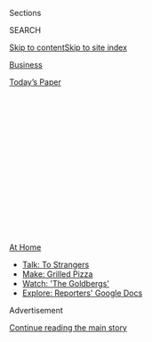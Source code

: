 <div id="app">

<div>

<div>

<div>

<div class="NYTAppHideMasthead css-1q2w90k e1suatyy0">

<div class="section css-ui9rw0 e1suatyy2">

<div class="css-eph4ug er09x8g0">

<div class="css-6n7j50">

</div>

<span class="css-1dv1kvn">Sections</span>

<div class="css-10488qs">

<span class="css-1dv1kvn">SEARCH</span>

</div>

[Skip to content](#site-content)[Skip to site
index](#site-index)

</div>

<div id="masthead-section-label" class="css-1wr3we4 eaxe0e00">

[Business](https://www.nytimes3xbfgragh.onion/section/business)

</div>

<div class="css-10698na e1huz5gh0">

</div>

</div>

<div id="masthead-bar-one" class="section hasLinks css-15hmgas e1csuq9d3">

<div class="css-uqyvli e1csuq9d0">

</div>

<div class="css-1uqjmks e1csuq9d1">

</div>

<div class="css-9e9ivx">

[](https://myaccount.nytimes3xbfgragh.onion/auth/login?response_type=cookie&client_id=vi)

</div>

<div class="css-1bvtpon e1csuq9d2">

[Today’s
Paper](https://www.nytimes3xbfgragh.onion/section/todayspaper)

</div>

</div>

</div>

</div>

<div data-aria-hidden="false">

<div id="site-content" data-role="main">

<div>

<div class="css-1aor85t" style="opacity:0.000000001;z-index:-1;visibility:hidden">

<div class="css-1hqnpie">

<div class="css-epjblv">

<span class="css-17xtcya">[Business](/section/business)</span><span class="css-x15j1o">|</span><span class="css-fwqvlz">‘Closing
Isn’t Even an Option’: With No Events, Caterers Rush to
Adjust</span>

</div>

<div class="css-k008qs">

<div class="css-1iwv8en">

<span class="css-18z7m18"></span>

<div>

</div>

</div>

<span class="css-1n6z4y">https://nyti.ms/2XqueRe</span>

<div class="css-1705lsu">

<div class="css-4xjgmj">

<div class="css-4skfbu" data-role="toolbar" data-aria-label="Social Media Share buttons, Save button, and Comments Panel with current comment count" data-testid="share-tools">

  - 
  - 
  - 
  - 
    
    <div class="css-6n7j50">
    
    </div>

  - 
  - 

</div>

</div>

</div>

</div>

</div>

</div>

<div id="NYT_TOP_BANNER_REGION" class="css-13pd83m">

<div>

<div id="maps-athome-menu" class="section interactive-content interactive-size-medium css-1edisqu">

<div class="css-17ih8de interactive-body">

<div class="at-home-nav__innerContainer">

<div class="at-home-nav__title">

[At
Home](https://www.nytimes3xbfgragh.onion/spotlight/at-home?action=click&pgtype=Article&state=default&region=TOP_BANNER&context=at_home_menu)

</div>

  - [Talk: To
    Strangers](https://www.nytimes3xbfgragh.onion/2020/08/03/well/family/the-benefits-of-talking-to-strangers.html?action=click&pgtype=Article&state=default&region=TOP_BANNER&context=at_home_menu)
  - [Make: Grilled
    Pizza](https://www.nytimes3xbfgragh.onion/2020/08/01/at-home/coronavirus-make-pizza-on-a-grill.html?action=click&pgtype=Article&state=default&region=TOP_BANNER&context=at_home_menu)
  - [Watch: 'The
    Goldbergs'](https://www.nytimes3xbfgragh.onion/2020/07/31/arts/television/goldbergs-abc-stream.html?action=click&pgtype=Article&state=default&region=TOP_BANNER&context=at_home_menu)
  - [Explore: Reporters' Google
    Docs](https://www.nytimes3xbfgragh.onion/interactive/2020/at-home/even-more-reporters-editors-diaries-lists-recommendations.html?action=click&pgtype=Article&state=default&region=TOP_BANNER&context=at_home_menu)

</div>

</div>

</div>

</div>

</div>

<div id="top-wrapper" class="css-1sy8kpn">

<div id="top-slug" class="css-l9onyx">

Advertisement

</div>

[Continue reading the main
story](#after-top)

<div class="ad top-wrapper" style="text-align:center;height:100%;display:block;min-height:250px">

<div id="top" class="place-ad" data-position="top" data-size-key="top">

</div>

</div>

<div id="after-top">

</div>

</div>

<div>

<div id="sponsor-wrapper" class="css-1hyfx7x">

<div id="sponsor-slug" class="css-19vbshk">

Supported by

</div>

[Continue reading the main
story](#after-sponsor)

<div id="sponsor" class="ad sponsor-wrapper" style="text-align:center;height:100%;display:block">

</div>

<div id="after-sponsor">

</div>

</div>

<div class="css-186x18t">

</div>

<div class="css-ls6wgr ehdk2mb0">

# ‘Closing Isn’t Even an Option’: With No Events, Caterers Rush to Adjust

</div>

The pandemic has devastated the industry. But some entrepreneurs are
finding creative ways to keep their businesses afloat.

<div class="css-79elbk" data-testid="photoviewer-wrapper">

<div class="css-z3e15g" data-testid="photoviewer-wrapper-hidden">

</div>

<div class="css-1a48zt4 ehw59r15" data-testid="photoviewer-children">

![<span class="css-16f3y1r e13ogyst0" data-aria-hidden="true">When
cancellations rolled into her catering business, Holly Sheppard moved to
upstate New York and is honing her barbecue skills. “I’m going to make
it through all of this,” she
said.</span><span class="css-cnj6d5 e1z0qqy90" itemprop="copyrightHolder"><span class="css-1ly73wi e1tej78p0">Credit...</span><span><span>Amr
Alfiky/The New York
Times</span></span></span>](https://static01.graylady3jvrrxbe.onion/images/2020/07/31/business/28virus-caterers-sub1/merlin_174904206_96c765ea-75dd-4f9c-bd6f-7ad40ea3e112-articleLarge.jpg?quality=75&auto=webp&disable=upscale)

</div>

</div>

<div class="css-18e8msd">

<div class="css-vp77d3 epjyd6m0">

<div class="css-1baulvz">

By [<span class="css-1baulvz last-byline" itemprop="name">Julie
Creswell</span>](https://www.nytimes3xbfgragh.onion/by/julie-creswell)

</div>

</div>

  - 
    
    <div class="css-ld3wwf e16638kd2">
    
    Aug. 4,
    2020
    
    </div>

  - 
    
    <div class="css-4xjgmj">
    
    <div class="css-d8bdto" data-role="toolbar" data-aria-label="Social Media Share buttons, Save button, and Comments Panel with current comment count" data-testid="share-tools">
    
      - 
      - 
      - 
      - 
        
        <div class="css-6n7j50">
        
        </div>
    
      - 
      - 
    
    </div>
    
    </div>

</div>

</div>

<div class="section meteredContent css-1r7ky0e" name="articleBody" itemprop="articleBody">

<div class="css-1fanzo5 StoryBodyCompanionColumn">

<div class="css-53u6y8">

On a recent Saturday, petite lobster rolls on toasted brioche and
coconut shrimp with mango aioli were to be passed among the guests at a
210-person wedding. A bar mitzvah party for 180 was going to conclude
with torched s’mores and a chocolate fountain.

For David Cingari of David’s Soundview Catering in Stamford, Conn., the
events, along with food for an anniversary party, should have brought in
roughly $6,600 in profits.

Instead, he was dashing about, serving lobster rolls, blackened
mahi-mahi tacos and smashburgers alongside cocktails like the Painkiller
to socially distanced diners at a pop-up restaurant he opened in
mid-June.

His take? About $600.

The restaurant, David’s at the Landing, is the third iteration of Mr.
Cingari’s catering business since [the coronavirus
pandemic](https://www.nytimes3xbfgragh.onion/news-event/coronavirus)
struck, bringing his $7 million-a-year company to a sudden stop.

</div>

</div>

<div class="css-1fanzo5 StoryBodyCompanionColumn">

<div class="css-53u6y8">

“We were going to do $300,000 in graduation parties this spring,” he
said. “That’s just gone.”

The pandemic has the nation’s caterers — roughly 12,000 individuals or
companies with annual revenues of more than $60 billion — reeling. Many
caterers say they expect their business to be down between 80 and 90
percent this year. Corporate cafeterias that they provide food and staff
to remain closed. Events like graduation and anniversary parties, bar
mitzvahs, charity dinners and weddings have been canceled or pushed into
next year.

And the ones that took place were on a decidedly smaller scale.

“We did one 50-person wedding,” Mr. Cingari said. “It was a clambake in
the backyard. That was supposed to be a 250-person wedding.”

The collapse of the catering industry this year directly affects
bartenders, wait staff and others who typically work these events as
part-time employees.

</div>

</div>

<div class="css-79elbk" data-testid="photoviewer-wrapper">

<div class="css-z3e15g" data-testid="photoviewer-wrapper-hidden">

</div>

<div class="css-1a48zt4 ehw59r15" data-testid="photoviewer-children">

![<span class="css-16f3y1r e13ogyst0" data-aria-hidden="true">David
Cingari made about $600 in profit on a recent Saturday at his pop-up
restaurant in Stamford, Conn., a significant drop from what he would
have made
catering.</span><span class="css-cnj6d5 e1z0qqy90" itemprop="copyrightHolder"><span class="css-1ly73wi e1tej78p0">Credit...</span><span>Amr
Alfiky/The New York
Times</span></span>](https://static01.graylady3jvrrxbe.onion/images/2020/07/31/opinion/27virus-caterers2/merlin_174904932_46fa1c28-c79b-44cc-9b1c-0d638cd5a397-articleLarge.jpg?quality=75&auto=webp&disable=upscale)

</div>

</div>

<div class="css-1fanzo5 StoryBodyCompanionColumn">

<div class="css-53u6y8">

The industry — a collection of large corporations like Aramark and
Compass Group and thousands of smaller companies owned by individuals —
is not tracking how many caterers have permanently closed because of the
pandemic, but they say it will happen.

</div>

</div>

<div class="css-1fanzo5 StoryBodyCompanionColumn">

<div class="css-53u6y8">

“If I look locally at South Jersey, I know of a few caterers and some
venues that are severely struggling,” said Doug Quattrini, the president
of the National Association for Catering and Events and an event
producer at Sensational Host in Maple Shade, N.J.

While caterers say they are taking a financial beating, many feel better
situated than those in the restaurant business. (Not surprisingly, many
caterers worked in restaurants before switching jobs.) Instead of paying
often expensive rent in desirable locations like most restaurants,
caterers typically pay less for large kitchens that can be off the
beaten track.

Moreover, caterers tend to be a nimble group of entrepreneurs, adept at
providing finicky couples with their every heart’s whim and overcoming
the oddest of logistical challenges. Those traits have helped them
during the pandemic.

“We have huge logistical expertise,” said Peter Callahan of Peter
Callahan Catering, whose clients include some of New York’s wealthiest
financiers and whose specialty is mini food like one-bite cheeseburgers
and tiny grilled cheese sandwiches. “When you’re an off-premise caterer,
you might be doing an event that requires barges to get to a private
island with no vehicles.

“We’re creative thinkers, and right now people are thinking about how to
shape their businesses for the need at hand,” he added.

As the traditional bar-mitzvah-and-wedding circuit collapsed, caterers
began to think about different ways to make money.

</div>

</div>

<div class="css-1fanzo5 StoryBodyCompanionColumn">

<div class="css-53u6y8">

“It’s the year of the pivot,” said Holly Sheppard, who spent years
working as a line cook at New York City restaurants before starting her
Brooklyn catering business, Fig & Pig, in
2011.

</div>

</div>

<div class="css-79elbk" data-testid="photoviewer-wrapper">

<div class="css-z3e15g" data-testid="photoviewer-wrapper-hidden">

</div>

<div class="css-1a48zt4 ehw59r15" data-testid="photoviewer-children">

<div class="css-1xdhyk6 erfvjey0">

<span class="css-1ly73wi e1tej78p0">Image</span>

<div class="css-zjzyr8">

<div data-testid="lazyimage-container" style="height:257.77777777777777px">

</div>

</div>

</div>

<span class="css-16f3y1r e13ogyst0" data-aria-hidden="true">“I’m going
to be a female pitmaster on the roadside in upstate New York until the
weddings come back,” said Holly Sheppard, who started her Brooklyn
catering business, Fig & Pig, in
2011.</span><span class="css-cnj6d5 e1z0qqy90" itemprop="copyrightHolder"><span class="css-1ly73wi e1tej78p0">Credit...</span><span>Amr
Alfiky/The New York Times</span></span>

</div>

</div>

<div class="css-1fanzo5 StoryBodyCompanionColumn">

<div class="css-53u6y8">

Ms. Sheppard was in the middle of preparing a meal for 600 people in
mid-March when the client called, canceling the event. The food, which
had already been paid for, was donated.

After that, Ms. Sheppard said, the cancellations and postponements
rolled in. Of the 47 weddings she had scheduled for this year, 40 have
been pushed into next year. The others were canceled outright.

With her calendar now largely empty through the fall, Ms. Sheppard gave
up the lease on her apartment in Brooklyn, worked out a deal with the
landlord for her kitchen to pay what she can now and make it up next
year, and moved to her house in Tillson, N.Y.

There, she bought a smoker and is honing her skills, planning to add
barbecue to her catering options.

“I’m going to be a female pitmaster on the roadside in upstate New York
until the weddings come back,” Ms. Sheppard said. “I’m going to make it
through all of this. Closing isn’t even an option. I’m a scrapper.”

Mr. Cingari has been hustling in the food industry for four decades and
has no intention of letting the coronavirus end his business.

</div>

</div>

<div class="css-1fanzo5 StoryBodyCompanionColumn">

<div class="css-53u6y8">

After working as a hotel chef at the Grand Hyatt in New York, Mr.
Cingari opened a restaurant, David’s American Food and Drink, in
Stamford in 1987.

But after a decade of long hours, constant staff turnover and long
nights worrying about paying his $13,000-a-month lease, Mr. Cingari,
whose family owns ShopRite grocery stores in the area, decided to close
the restaurant in 1997 and focus solely on his catering operation.

The business took off, and by the end of the year, David’s Soundview
Catering had 85 employees preparing food out of a 6,000-square-foot
commissary kitchen.

About 80 percent of the business came from delivering breakfast and
lunches for corporate meetings and from preparing food for and staffing
more than a dozen corporate cafeterias in the area. On weekends, Mr.
Cingari’s calendar was filled with weddings, anniversary parties and bar
mitzvahs.

</div>

</div>

<div class="css-79elbk" data-testid="photoviewer-wrapper">

<div class="css-z3e15g" data-testid="photoviewer-wrapper-hidden">

</div>

<div class="css-1a48zt4 ehw59r15" data-testid="photoviewer-children">

<div class="css-1xdhyk6 erfvjey0">

<span class="css-1ly73wi e1tej78p0">Image</span>

<div class="css-zjzyr8">

<div data-testid="lazyimage-container" style="height:257.77777777777777px">

</div>

</div>

</div>

<span class="css-16f3y1r e13ogyst0" data-aria-hidden="true">Mr.
Cingari’s business has been through several iterations during the
pandemic.</span><span class="css-cnj6d5 e1z0qqy90" itemprop="copyrightHolder"><span class="css-1ly73wi e1tej78p0">Credit...</span><span>Amr
Alfiky/The New York Times</span></span>

</div>

</div>

<div class="css-1fanzo5 StoryBodyCompanionColumn">

<div class="css-53u6y8">

The first inkling Mr. Cingari received that this year was going to be
anything but normal came in late February when he was notified that the
employees of a Japanese-based company in one of the buildings where he
managed the cafeteria would be working from home as part of an emergency
response trial. A week later, a large international bank said it would
be doing the same thing.

“It was like wildfire,” he said. “Within three weeks, every one of the
cafeterias were closed and any event we had on the books was canceled.”

</div>

</div>

<div class="css-1fanzo5 StoryBodyCompanionColumn">

<div class="css-53u6y8">

Mr. Cingari said he had received money from the federal [Paycheck
Protection
Program](https://www.nytimes3xbfgragh.onion/article/small-business-loans-stimulus-grants-freelancers-coronavirus.html)
to cover around 80 of his employees.

As companies shut down and people began staying at home in mid-March,
Mr. Cingari shifted his business. He had noticed how people were raising
money on social media to provide meals to hospitals and emergency
medical workers, so he did the same. The money donated through the
social media outreach paid for the cost of food and supplies.

“Since we had this large commissary kitchen, we could do huge numbers of
meals,” he said, though he made no profit from it. “So we started making
a few thousand meals a day for several weeks to feed hospital workers
and others.”

That effort began to dry up as coronavirus cases declined in Connecticut
in the late spring.

So Mr. Cingari shifted again, this time providing groceries,
hard-to-find household items like toilet paper and Clorox disinfecting
wipes, and take-home meals for $50 that could feed a family of four. In
early June he would sell close to 60 meals on a Saturday night, he said.

“It didn’t even come close to what we were making before,” he said, “but
it was something.”

But that business petered out when the state allowed outdoor dining. On
the final weekend of that iteration of his business, Mr. Cingari sold
five take-home meals.

So in early July, he shifted again. Through one of the buildings in a
corporate office park where he manages the cafeteria, he had access to
an indoor dining area and outdoor patio space overlooking the harbor in
Stamford. He had used the space in the past for weekend events like
birthday parties and bar
mitzvahs.

</div>

</div>

<div class="css-79elbk" data-testid="photoviewer-wrapper">

<div class="css-z3e15g" data-testid="photoviewer-wrapper-hidden">

</div>

<div class="css-1a48zt4 ehw59r15" data-testid="photoviewer-children">

<div class="css-1xdhyk6 erfvjey0">

<span class="css-1ly73wi e1tej78p0">Image</span>

<div class="css-zjzyr8">

<div data-testid="lazyimage-container" style="height:257.77777777777777px">

</div>

</div>

</div>

<span class="css-16f3y1r e13ogyst0" data-aria-hidden="true">“I can’t
believe I’m back in the restaurant business,” Mr. Cingari said. “Shoot
me.”</span><span class="css-cnj6d5 e1z0qqy90" itemprop="copyrightHolder"><span class="css-1ly73wi e1tej78p0">Credit...</span><span>Amr
Alfiky/The New York Times</span></span>

</div>

</div>

<div class="css-1fanzo5 StoryBodyCompanionColumn">

<div class="css-53u6y8">

Now, on that outdoor patio, Mr. Cingari has started a pop-up restaurant,
David’s at the Landing. The restaurant is open Thursday through Saturday
nights and serves a limited menu of appetizers, five entrees, cocktails,
wines and beers. On a recent Saturday evening, the wait time for a table
at the restaurant, which seats 65 with social distancing, was nearly two
hours, he said.

“I can’t believe I’m back in the restaurant business,” Mr. Cingari said.
“Shoot me. Still, the business is covering costs and making a little bit
of money for the eight people who are working there.”

This latest incarnation will also be short-lived, likely to close in
mid-September as the weather in Connecticut turns cooler.

Mr. Cingari had hoped the corporate cafeteria side of his business would
come back at least a little bit by the fall. But with [coronavirus cases
spiking](https://www.nytimes3xbfgragh.onion/interactive/2020/us/coronavirus-us-cases.html)
in different parts of the country, he now has his doubts about that.

“It’s all I think about all day and all night,” he said. “I just hope
that another pivot comes to mind by mid-September that will hold us
until January. There has to be some way. I have too many good people and
too much wisdom under my belt to not be able to figure this out.”

</div>

</div>

<div>

</div>

</div>

<div>

</div>

<div>

</div>

<div>

</div>

<div>

<div id="bottom-wrapper" class="css-1ede5it">

<div id="bottom-slug" class="css-l9onyx">

Advertisement

</div>

[Continue reading the main
story](#after-bottom)

<div id="bottom" class="ad bottom-wrapper" style="text-align:center;height:100%;display:block;min-height:90px">

</div>

<div id="after-bottom">

</div>

</div>

</div>

</div>

</div>

## Site Index

<div>

</div>

## Site Information Navigation

  - [© <span>2020</span> <span>The New York Times
    Company</span>](https://help.nytimes3xbfgragh.onion/hc/en-us/articles/115014792127-Copyright-notice)

<!-- end list -->

  - [NYTCo](https://www.nytco.com/)
  - [Contact
    Us](https://help.nytimes3xbfgragh.onion/hc/en-us/articles/115015385887-Contact-Us)
  - [Work with us](https://www.nytco.com/careers/)
  - [Advertise](https://nytmediakit.com/)
  - [T Brand Studio](http://www.tbrandstudio.com/)
  - [Your Ad
    Choices](https://www.nytimes3xbfgragh.onion/privacy/cookie-policy#how-do-i-manage-trackers)
  - [Privacy](https://www.nytimes3xbfgragh.onion/privacy)
  - [Terms of
    Service](https://help.nytimes3xbfgragh.onion/hc/en-us/articles/115014893428-Terms-of-service)
  - [Terms of
    Sale](https://help.nytimes3xbfgragh.onion/hc/en-us/articles/115014893968-Terms-of-sale)
  - [Site
    Map](https://spiderbites.nytimes3xbfgragh.onion)
  - [Help](https://help.nytimes3xbfgragh.onion/hc/en-us)
  - [Subscriptions](https://www.nytimes3xbfgragh.onion/subscription?campaignId=37WXW)

</div>

</div>

</div>

</div>
